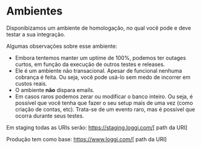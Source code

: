 
Ambientes
=========

Disponibizamos um ambiente de homologação, no qual você pode e deve testar a sua integração.

Algumas observações sobre esse ambiente:

- Embora tentemos manter um uptime de 100%, podemos ter outages curtos, em função da execução de outros testes e releases.
- Ele é um ambiente não transacional. Apesar de funcional nenhuma cobrança é feita. Ou seja, você pode usá-lo sem medo de incorrer em custos reais.
- O ambiente **não** dispara emails.
- Em casos raros podemos zerar ou modificar o banco inteiro. Ou seja, é possível que você tenha que fazer o seu setup mais de uma vez (como criação de contas, etc). Trata-se de um evento raro, mas é possível que ocorra durante seus testes.



Em staging todas as URIs serão:
https://staging.loggi.com/[ path da URI]

Produção tem como base:
https://www.loggi.com/[ path da URI]
